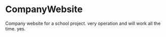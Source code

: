 # CompanyWebsite
Company website for a school project. very operation and will work all the time. yes.
